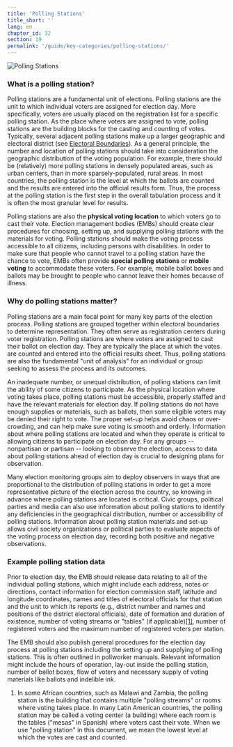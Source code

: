 ```yaml
---
title: 'Polling Stations'
title_short: ''
lang: en
chapter_id: 32
section: 19
permalink: '/guide/key-categories/polling-stations/'
---
```


![Polling Stations](/images/inventory/categories/polling-stations.png)

### What is a polling station?

Polling stations are a fundamental unit of elections. Polling stations are the unit to which individual voters are assigned for election day. More specifically, voters are usually placed on the registration list for a specific polling station. As the place where voters are assigned to vote, polling stations are the building blocks for the casting and counting of votes. Typically, several adjacent polling stations make up a larger geographic and electoral district (see [Electoral Boundaries](/en/guide/key-categories/electoral-boundaries/)). As a general principle, the number and location of polling stations should take into consideration the geographic distribution of the voting population. For example, there should be (relatively) more polling stations in densely populated areas, such as urban centers, than in more sparsely-populated, rural areas. In most countries, the polling station is the level at which the ballots are counted and the results are entered into the official results form. Thus, the process at the polling station is the first step in the overall tabulation process and it is often the most granular level for results.

Polling stations are also the **physical voting location** to which voters go to cast their vote. Election management bodies (EMBs) should create clear procedures for choosing, setting up, and supplying polling stations with the materials for voting. Polling stations should make the voting process accessible to all citizens, including persons with disabilities. In order to make sure that people who cannot travel to a polling station have the chance to vote, EMBs often provide **special polling stations** or **mobile voting** to accommodate these voters. For example, mobile ballot boxes and ballots may be brought to people who cannot leave their homes because of illness.

### Why do polling stations matter?

Polling stations are a main focal point for many key parts of the election process. Polling stations are grouped together within electoral boundaries to determine representation. They often serve as registration centers during voter registration. Polling stations are where voters are assigned to cast their ballot on election day. They are typically the place at which the votes are counted and entered into the official results sheet. Thus, polling stations are also the fundamental "unit of analysis" for an individual or group seeking to assess the process and its outcomes.

An inadequate number, or unequal distribution, of polling stations can limit the ability of some citizens to participate. As the physical location where voting takes place, polling stations must be accessible, properly staffed and have the relevant materials for election day. If polling stations do not have enough supplies or materials, such as ballots, then some eligible voters may be denied their right to vote. The proper set-up helps avoid chaos or over-crowding, and can help make sure voting is smooth and orderly. Information about where polling stations are located and when they operate is critical to allowing citizens to participate on election day. For any groups -- nonpartisan or partisan -- looking to observe the election, access to data about polling stations ahead of election day is crucial to designing plans for observation.

Many election monitoring groups aim to deploy observers in ways that are proportional to the distribution of polling stations in order to get a more representative picture of the election across the country, so knowing in advance where polling stations are located is critical. Civic groups, political parties and media can also use information about polling stations to identify any deficiencies in the geographical distribution, number or accessibility of polling stations. Information about polling station materials and set-up allows civil society organizations or political parties to evaluate aspects of the voting process on election day, recording both positive and negative observations.

### Example polling station data

Prior to election day, the EMB should release data relating to all of the individual polling stations, which might include each address, notes or directions, contact information for election commission staff, latitude and longitude coordinates, names and titles of electoral officials for that station and the unit to which its reports (e.g., district number and names and positions of the district electoral officials), date of formation and duration of existence, number of voting streams or "tables" (if applicable)[\[1\]](#footnote-1), number of registered voters and the maximum number of registered voters per station.

The EMB should also publish general procedures for the election day process at polling stations including the setting up and supplying of polling stations. This is often outlined in pollworker manuals. Relevant information might include the hours of operation, lay-out inside the polling station, number of ballot boxes, flow of voters and necessary supply of voting materials like ballots and indelible ink.

1.  [](#reference-1)In some African countries, such as Malawi and Zambia, the polling station is the building that contains multiple "polling streams" or rooms where voting takes place. In many Latin American countries, the polling station may be called a voting center (a building) where each room is the tables ("mesas" in Spanish) where voters cast their vote. When we use "polling station" in this document, we mean the lowest level at which the votes are cast and counted.
